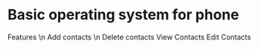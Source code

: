 # Basic operating system for phone

Features \n
Add contacts \n
Delete contacts
View Contacts
Edit Contacts
